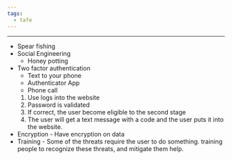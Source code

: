 ```yaml
---
tags:
  - tafe
---
```

___
 - Spear fishing
 - Social Engineering
	 - Honey potting
 - Two factor authentication
	 - Text to your phone
	 - Authenticator App
	 - Phone call
	1. Use logs into the website
	2. Password is validated
	3. If correct, the user become eligible to the second stage
	4. The user will get a text message with a code and the user puts it into the website.
- Encryption - Have encryption on data
- Training - Some of the threats require the user to do something. training people to recognize these threats, and mitigate them help.